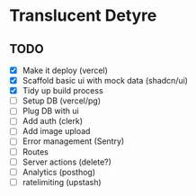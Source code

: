 # Translucent Detyre

## TODO

- [x] Make it deploy (vercel)
- [x] Scaffold basic ui with mock data (shadcn/ui)
- [x] Tidy up build process
- [ ] Setup DB (vercel/pg)
- [ ] Plug DB with ui
- [ ] Add auth (clerk)
- [ ] Add image upload
- [ ] Error management (Sentry)
- [ ] Routes
- [ ] Server actions (delete?)
- [ ] Analytics (posthog)
- [ ] ratelimiting (upstash)
